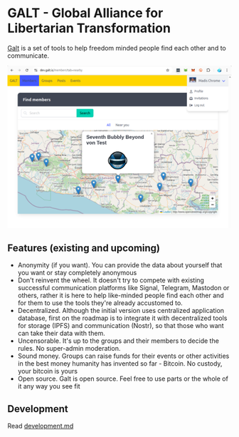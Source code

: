 # GALT - Global Alliance for Libertarian Transformation

[Galt](https://galt.is) is a set of tools to help freedom minded people find each other and to communicate.

![Galt Members preview](docs/images/galt-members-preview.png)

## Features (existing and upcoming)

  - Anonymity (if you want). You can provide the data about yourself that you want or stay completely anonymous
  - Don't reinvent the wheel. It doesn't try to compete with existing successful communication platforms
    like Signal, Telegram, Mastodon or others, rather it is here to help like-minded people find each other and for them to use the tools they're already accustomed to.
  - Decentralized. Although the initial version uses centralized application database, first on the roadmap is to integrate it with decentralized tools for storage (IPFS) and communication (Nostr), so that those who want can take their data with them.
  - Uncensorable. It's up to the groups and their members to decide the rules. No super-admin moderation.
  - Sound money. Groups can raise funds for their events or other activities in the best money humanity has invented so far - Bitcoin. No custody, your bitcoin is yours
  - Open source. Galt is open source. Feel free to use parts or the whole of it any way you see fit

## Development

Read [development.md](docs/development.md)
